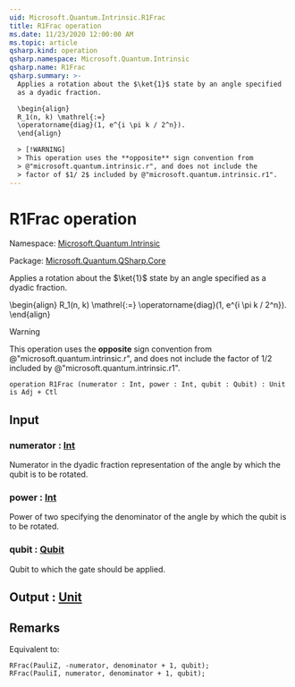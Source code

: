 ```yaml
---
uid: Microsoft.Quantum.Intrinsic.R1Frac
title: R1Frac operation
ms.date: 11/23/2020 12:00:00 AM
ms.topic: article
qsharp.kind: operation
qsharp.namespace: Microsoft.Quantum.Intrinsic
qsharp.name: R1Frac
qsharp.summary: >-
  Applies a rotation about the $\ket{1}$ state by an angle specified
  as a dyadic fraction.

  \begin{align}
  R_1(n, k) \mathrel{:=}
  \operatorname{diag}(1, e^{i \pi k / 2^n}).
  \end{align}

  > [!WARNING]
  > This operation uses the **opposite** sign convention from
  > @"microsoft.quantum.intrinsic.r", and does not include the
  > factor of $1/ 2$ included by @"microsoft.quantum.intrinsic.r1".
---
```


# R1Frac operation

Namespace: [Microsoft.Quantum.Intrinsic](xref:Microsoft.Quantum.Intrinsic)

Package: [Microsoft.Quantum.QSharp.Core](https://nuget.org/packages/Microsoft.Quantum.QSharp.Core)


Applies a rotation about the $\ket{1}$ state by an angle specifiedas a dyadic fraction.\begin{align}R_1(n, k) \mathrel{:=}\operatorname{diag}(1, e^{i \pi k / 2^n}).\end{align}> [!WARNING]> This operation uses the **opposite** sign convention from> @"microsoft.quantum.intrinsic.r", and does not include the> factor of $1/ 2$ included by @"microsoft.quantum.intrinsic.r1".

```qsharp
operation R1Frac (numerator : Int, power : Int, qubit : Qubit) : Unit is Adj + Ctl
```


## Input

### numerator : [Int](xref:microsoft.quantum.lang-ref.int)

Numerator in the dyadic fraction representation of the angleby which the qubit is to be rotated.


### power : [Int](xref:microsoft.quantum.lang-ref.int)

Power of two specifying the denominator of the angle by whichthe qubit is to be rotated.


### qubit : [Qubit](xref:microsoft.quantum.lang-ref.qubit)

Qubit to which the gate should be applied.



## Output : [Unit](xref:microsoft.quantum.lang-ref.unit)



## Remarks

Equivalent to:```qsharpRFrac(PauliZ, -numerator, denominator + 1, qubit);RFrac(PauliI, numerator, denominator + 1, qubit);```